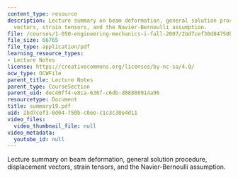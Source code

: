 ```yaml
---
content_type: resource
description: Lecture summary on beam deformation, general solution procedure, displacement
  vectors, strain tensors, and the Navier-Bernoulli assumption.
file: /courses/1-050-engineering-mechanics-i-fall-2007/2bd7cef30d04750bc0eec1c3c30e4d11_summary19.pdf
file_size: 66765
file_type: application/pdf
learning_resource_types:
- Lecture Notes
license: https://creativecommons.org/licenses/by-nc-sa/4.0/
ocw_type: OCWFile
parent_title: Lecture Notes
parent_type: CourseSection
parent_uid: dec40ff4-e8ca-636f-c6db-d88880914a96
resourcetype: Document
title: summary19.pdf
uid: 2bd7cef3-0d04-750b-c0ee-c1c3c30e4d11
video_files:
  video_thumbnail_file: null
video_metadata:
  youtube_id: null
---
```

Lecture summary on beam deformation, general solution procedure, displacement vectors, strain tensors, and the Navier-Bernoulli assumption.